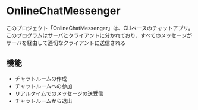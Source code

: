# OnlineChatMessenger

このプロジェクト「OnlineChatMessenger」は、CLIベースのチャットアプリ。
このプログラムはサーバとクライアントに分かれており、すべてのメッセージがサーバを経由して適切なクライアントに送信される

## 機能

- チャットルームの作成
- チャットルームへの参加
- リアルタイムでのメッセージの送受信
- チャットルームから退出
